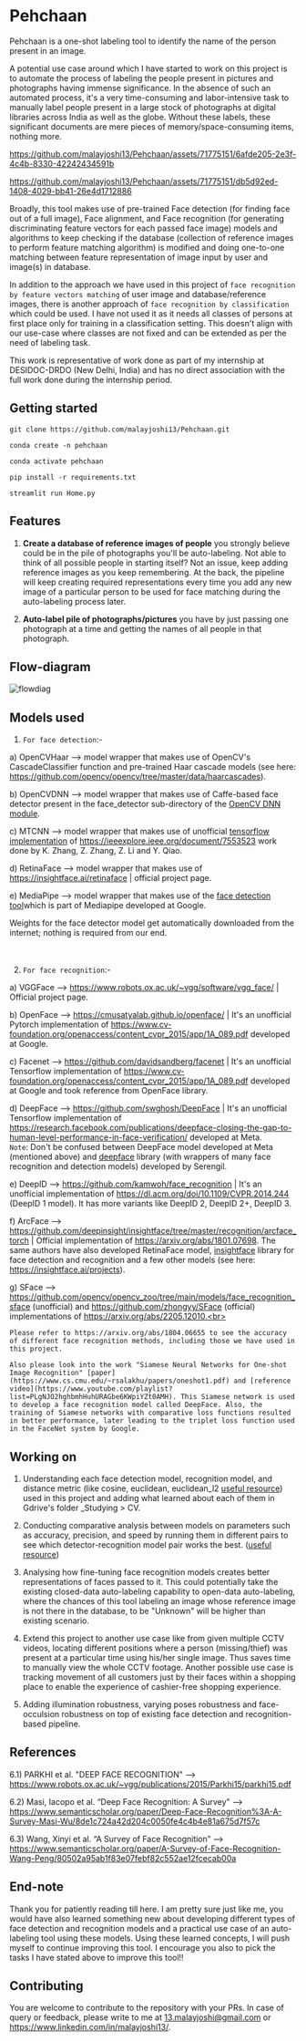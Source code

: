 # Pehchaan

Pehchaan is a one-shot labeling tool to identify the name of the person present in an image. <br>

A potential use case around which I have started to work on this project is to automate the process of labeling the people present in pictures and photographs having immense significance. In the absence of such an automated process, it's a very time-consuming and labor-intensive task to manually label people present in a large stock of photographs at digital libraries across India as well as the globe. Without these labels, these significant documents are mere pieces of memory/space-consuming items, nothing more. <br>

https://github.com/malayjoshi13/Pehchaan/assets/71775151/6afde205-2e3f-4c4b-8330-42242434591b 

https://github.com/malayjoshi13/Pehchaan/assets/71775151/db5d92ed-1408-4029-bb41-26e4d1712886 

Broadly, this tool makes use of pre-trained Face detection (for finding face out of a full image), Face alignment, and Face recognition (for generating discriminating feature vectors for each passed face image) models and algorithms to keep checking if the database (collection of reference images to perform feature matching algorithm) is modified and doing one-to-one matching between feature representation of image input by user and image(s) in database. <br>

In addition to the approach we have used in this project of `face recognition by feature vectors matching` of user image and database/reference images, there is another approach of `face recognition by classification` which could be used. I have not used it as it needs all classes of persons at first place only for training in a classification setting. This doesn't align with our use-case where classes are not fixed and can be extended as per the need of labeling task.  

This work is representative of work done as part of my internship at DESIDOC-DRDO (New Delhi, India) and has no direct association with the full work done during the internship period. 

## Getting started
```
git clone https://github.com/malayjoshi13/Pehchaan.git

conda create -n pehchaan

conda activate pehchaan

pip install -r requirements.txt

streamlit run Home.py
```

## Features

1) **Create a database of reference images of people** you strongly believe could be in the pile of photographs you'll be auto-labeling. Not able to think of all possible people in starting itself? Not an issue, keep adding reference images as you keep remembering. At the back, the pipeline will keep creating required representations every time you add any new image of a particular person to be used for face matching during the auto-labeling process later.

2) **Auto-label pile of photographs/pictures** you have by just passing one photograph at a time and getting the names of all people in that photograph.

## Flow-diagram

![flowdiag](https://github.com/malayjoshi13/Pehchaan/assets/71775151/83be2ace-9227-44f8-9890-fe2552e6c9f7)

## Models used

1) `For face detection`:- <br>

a) OpenCVHaar --> model wrapper that makes use of OpenCV's CascadeClassifier function and pre-trained Haar cascade models (see here: https://github.com/opencv/opencv/tree/master/data/haarcascades). <br>

b) OpenCVDNN --> model wrapper that makes use of Caffe-based face detector present in the face_detector sub-directory of the [OpenCV DNN module](https://github.com/opencv/opencv/tree/master/samples/dnn/face_detector). <br>
 
c) MTCNN --> model wrapper that makes use of unofficial [tensorflow implementation](https://github.com/ipazc/mtcnn) of https://ieeexplore.ieee.org/document/7553523 work done by K. Zhang, Z. Zhang, Z. Li and Y. Qiao. <br>

d) RetinaFace --> model wrapper that makes use of https://insightface.ai/retinaface | official project page. <br>

e) MediaPipe --> model wrapper that makes use of the [face detection tool](https://developers.google.com/mediapipe/solutions/vision/face_detector)which is part of Mediapipe developed at Google. <br>

Weights for the face detector model get automatically downloaded from the internet; nothing is required from our end.
<br><br><br>

2) `For face recognition`:- <br>

a) VGGFace --> https://www.robots.ox.ac.uk/~vgg/software/vgg_face/ | Official project page. <br>

b) OpenFace --> https://cmusatyalab.github.io/openface/ | It's an unofficial Pytorch implementation of https://www.cv-foundation.org/openaccess/content_cvpr_2015/app/1A_089.pdf developed at Google. <br>

c) Facenet --> https://github.com/davidsandberg/facenet | It's an unofficial Tensorflow implementation of https://www.cv-foundation.org/openaccess/content_cvpr_2015/app/1A_089.pdf developed at Google and took reference from OpenFace library. <br>

d) DeepFace --> https://github.com/swghosh/DeepFace | It's an unofficial Tensorflow implementation of https://research.facebook.com/publications/deepface-closing-the-gap-to-human-level-performance-in-face-verification/ developed at Meta. <br>
`Note`: Don't be confused between DeepFace model developed at Meta (mentioned above) and [deepface](https://github.com/serengil/deepface) library (with wrappers of many face recognition and detection models) developed by Serengil. <br>

e) DeepID --> https://github.com/kamwoh/face_recognition | It's an unofficial implementation of https://dl.acm.org/doi/10.1109/CVPR.2014.244 (DeepID 1 model). It has more variants like DeepID 2, DeepID 2+, DeepID 3. <br> 

f) ArcFace --> https://github.com/deepinsight/insightface/tree/master/recognition/arcface_torch | Official implementation of https://arxiv.org/abs/1801.07698. The same authors have also developed RetinaFace model, [insightface](https://github.com/deepinsight/insightface) library for face detection and recognition and a few other models (see here: https://insightface.ai/projects). <br>

g) SFace --> https://github.com/opencv/opencv_zoo/tree/main/models/face_recognition_sface (unofficial) and https://github.com/zhongyy/SFace (official) implementations of https://arxiv.org/abs/2205.12010.<br>

`Please refer to https://arxiv.org/abs/1804.06655 to see the accuracy of different face recognition methods, including those we have used in this project.`

`Also please look into the work "Siamese Neural Networks for One-shot Image Recognition" [paper](https://www.cs.cmu.edu/~rsalakhu/papers/oneshot1.pdf) and [reference video](https://www.youtube.com/playlist?list=PLgNJO2hghbmhHuhURAGbe6KWpiYZt0AMH). This Siamese network is used to develop a face recognition model called DeepFace. Also, the training of Siamese networks with comparative loss functions resulted in better performance, later leading to the triplet loss function used in the FaceNet system by Google.`

## Working on

1) Understanding each face detection model, recognition model, and distance metric (like cosine, euclidean, euclidean_l2 [useful resource](https://medium.com/@kunal_gohrani/different-types-of-distance-metrics-used-in-machine-learning-e9928c5e26c7)) used in this project and adding what learned about each of them in Gdrive's folder _Studying > CV. <br>

2) Conducting comparative analysis between models on parameters such as accuracy, precision, and speed by running them in different pairs to see which detector-recognition model pair works the best. ([useful resource](https://towardsdatascience.com/face-detection-models-which-to-use-and-why-d263e82c302c))

3) Analysing how fine-tuning face recognition models creates better representations of faces passed to it. This could potentially take the existing closed-data auto-labeling capability to open-data auto-labeling, where the chances of this tool labeling an image whose reference image is not there in the database, to be "Unknown" will be higher than existing scenario.

4) Extend this project to another use case like from given multiple CCTV videos, locating different positions where a person (missing/thief) was present at a particular time using his/her single image. Thus saves time to manually view the whole CCTV footage. Another possible use case is tracking movement of all customers just by their faces within a shopping place to enable the experience of cashier-free shopping experience.

5) Adding illumination robustness, varying poses robustness and face-occulsion robustness on top of existing face detection and recognition-based pipeline.

## References

6.1) PARKHI et al. "DEEP FACE RECOGNITION" --> https://www.robots.ox.ac.uk/~vgg/publications/2015/Parkhi15/parkhi15.pdf <br>

6.2) Masi, Iacopo et al. “Deep Face Recognition: A Survey" --> https://www.semanticscholar.org/paper/Deep-Face-Recognition%3A-A-Survey-Masi-Wu/8de1c724a42d204c0050fe4c4b4e81a675d7f57c  <br>

6.3) Wang, Xinyi et al. “A Survey of Face Recognition” --> https://www.semanticscholar.org/paper/A-Survey-of-Face-Recognition-Wang-Peng/80502a95ab1f83e07febf82c552ae12fcecab00a  <br>

## End-note
Thank you for patiently reading till here. I am pretty sure just like me, you would have also learned something new about developing different types of face detection and recognition models and a practical use case of an auto-labeling tool using these models. Using these learned concepts, I will push myself to continue improving this tool. I encourage you also to pick the tasks I have stated above to improve this tool!!

## Contributing
You are welcome to contribute to the repository with your PRs. In case of query or feedback, please write to me at 13.malayjoshi@gmail.com or https://www.linkedin.com/in/malayjoshi13/.
